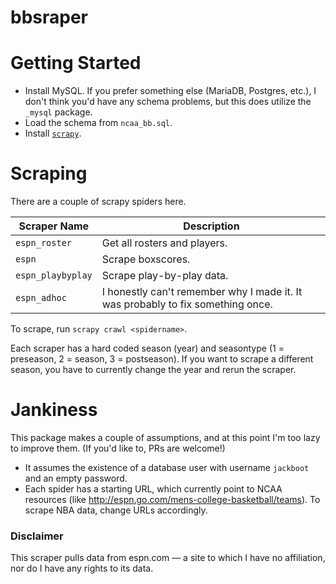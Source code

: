 bbsraper
========

# Getting Started

- Install MySQL.  If you prefer something else (MariaDB, Postgres, etc.), I don't think you'd have any schema problems, but this does utilize the `_mysql` package.
- Load the schema from `ncaa_bb.sql`.
- Install [`scrapy`](https://scrapy.org/).

# Scraping

There are a couple of scrapy spiders here.

| Scraper Name | Description |
| ------------ | ----------- |
| `espn_roster` | Get all rosters and players. |
| `espn` | Scrape boxscores. |
| `espn_playbyplay` | Scrape play-by-play data. |
| `espn_adhoc` | I honestly can't remember why I made it.  It was probably to fix something once. |

To scrape, run `scrapy crawl <spidername>`.

Each scraper has a hard coded season (year) and seasontype (1 = preseason, 2 = season, 3 = postseason).  If you want to scrape a different season, you have to currently change the year and rerun the scraper.


# Jankiness

This package makes a couple of assumptions, and at this point I'm too lazy to improve them.  (If you'd like to, PRs are welcome!)

- It assumes the existence of a database user with username `jackboot` and an empty password.
- Each spider has a starting URL, which currently point to NCAA resources (like http://espn.go.com/mens-college-basketball/teams).  To scrape NBA data, change URLs accordingly.

### Disclaimer

This scraper pulls data from espn.com &mdash; a site to which I have no affiliation, nor do I have any rights to its data.
